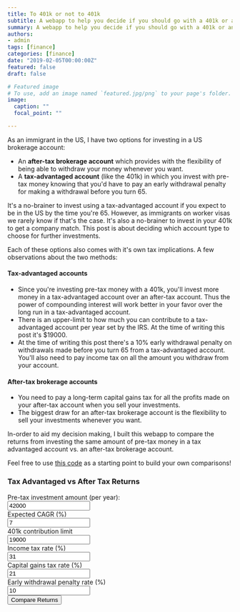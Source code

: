 ```yaml
---
title: To 401k or not to 401k 
subtitle: A webapp to help you decide if you should go with a 401k or an after-tax brokerage account.
summary: A webapp to help you decide if you should go with a 401k or an after-tax brokerage account.
authors:
- admin
tags: [finance]
categories: [finance]
date: "2019-02-05T00:00:00Z"
featured: false
draft: false

# Featured image
# To use, add an image named `featured.jpg/png` to your page's folder. 
image:
  caption: ""
  focal_point: ""

---
```


As an immigrant in the US, I have two options for investing in a US brokerage account:

* An **after-tax brokerage account** which provides with the flexibility of being able to withdraw your money whenever you want.
* A **tax-advantaged account** (like the 401k) in which you invest with pre-tax money knowing that you'd have to pay an early withdrawal penalty for making a withdrawal before you turn 65.  

It's a no-brainer to invest using a tax-advantaged account if you expect to be in the US by the time you're 65. However, as immigrants on worker visas we rarely know if that's the case. It's also a no-brainer to invest in your 401k to get a company match. This post is about deciding which account type to choose for further investments.


Each of these options also comes with it's own tax implications. A few observations about the two methods: 

#### Tax-advantaged accounts
* Since you're investing pre-tax money with a 401k, you'll invest more money in a tax-advantaged account over an after-tax account. Thus the power of compounding interest will work better in your favor over the long run in a tax-advantaged account.
* There is an upper-limit to how much you can contribute to a tax-advantaged account per year set by the IRS. At the time of writing this post it's $19000. 
* At the time of writing this post there's a 10% early withdrawal penalty on withdrawals made before you turn 65 from a tax-advantaged account. You'll also need to pay income tax on all the amount you withdraw from your account.

#### After-tax brokerage accounts
* You need to pay a long-term capital gains tax for all the profits made on your after-tax account when you sell your investments.
* The biggest draw for an after-tax brokerage account is the flexibility to sell your investments whenever you want. 

In-order to aid my decision making, I built this webapp to compare the returns from investing the same amount of pre-tax money in a tax advantaged account vs. an after-tax brokerage account.

Feel free to use [this code](https://github.com/earankyk/401k_helper) as a starting point to build your own comparisons!

### Tax Advantaged vs After Tax Returns
<html lang="ja">
<head>
  <meta charset="UTF-8">
  <title>Tax Advantaged vs After Tax Returns</title>
  <script src="https://cdnjs.cloudflare.com/ajax/libs/Chart.js/2.3.0/Chart.min.js"></script>
  <link rel="stylesheet" type="text/css" href="style.css">
</head>
<body onload="displayBarChart();">
  <div class="form-inline">
    <form>
      <label for="pre_tax_amount">Pre-tax investment amount (per year):</label><br>
      <input value=42000 id="pre_tax_amount"><br>
      <label for="expected_cagr">Expected CAGR (%)</label><br>
      <input type="text" id="expected_cagr" value=7><br>
      <label for="contribution_limit">401k contribution limit</label><br>
      <input type="text" id="contribution_limit" value=19000><br>
      <label for="total_income_tax_rate">Income tax rate (%)</label><br>
      <input type="text" id="total_income_tax_rate" value=31><br>
      <label for="total_capital_gains_rate">Capital gains tax rate (%)</label><br>
      <input type="text" id="total_capital_gains_rate" value=21><br>
      <label for="early_withdrawal_penalty_rate">Early withdrawal penalty rate (%)</label><br>
      <input type="text" id="early_withdrawal_penalty_rate" value=10><br>
      <input type="button" value="Compare Returns" onclick="displayBarChart()">
    </form>
  </div>
  <div class="box">
    <canvas id="barChart" height="450" width="800"></canvas>
  </div>
  <script src="script.js"></script>
</body>
</html>